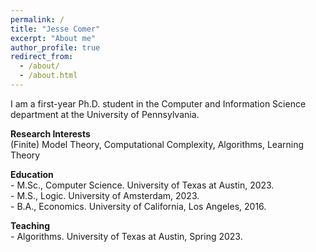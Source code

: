 ```yaml
---
permalink: /
title: "Jesse Comer"
excerpt: "About me"
author_profile: true
redirect_from: 
  - /about/
  - /about.html
---
```


I am a first-year Ph.D. student in the Computer and Information Science department at the University of Pennsylvania.

<p> <strong> Research Interests </strong> <br>
(Finite) Model Theory, Computational Complexity, Algorithms, Learning Theory </p>

<p> <strong> Education </strong> <br>
- M.Sc., Computer Science. University of Texas at Austin, 2023. <br>
- M.S., Logic. University of Amsterdam, 2023. <br>
- B.A., Economics. University of California, Los Angeles, 2016. </p>

<p> <strong> Teaching </strong> <br>
- Algorithms. University of Texas at Austin, Spring 2023. </p>


